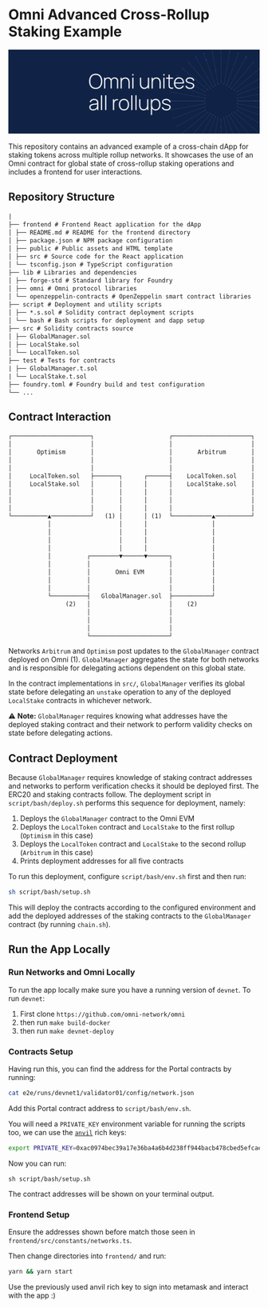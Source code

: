 # Omni Advanced Cross-Rollup Staking Example

![Omni Unites Rollups](banner.png)

This repository contains an advanced example of a cross-chain dApp for staking tokens across multiple rollup networks. It showcases the use of an Omni contract for global state of cross-rollup staking operations and includes a frontend for user interactions.

## Repository Structure

```
|
├── frontend # Frontend React application for the dApp
│ ├── README.md # README for the frontend directory
│ ├── package.json # NPM package configuration
│ ├── public # Public assets and HTML template
│ ├── src # Source code for the React application
│ └── tsconfig.json # TypeScript configuration
├── lib # Libraries and dependencies
│ ├── forge-std # Standard library for Foundry
│ ├── omni # Omni protocol libraries
│ └── openzeppelin-contracts # OpenZeppelin smart contract libraries
├── script # Deployment and utility scripts
│ ├── *.s.sol # Solidity contract deployment scripts
│ └── bash # Bash scripts for deployment and dapp setup
├── src # Solidity contracts source
│ ├── GlobalManager.sol
│ ├── LocalStake.sol
│ └── LocalToken.sol
├── test # Tests for contracts
| ├── GlobalManager.t.sol
| └── LocalStake.t.sol
├── foundry.toml # Foundry build and test configuration
└── ...
```

## Contract Interaction

```
┌──────────────────────┐                     ┌──────────────────────┐
│                      │                     │                      │
│       Optimism       │                     │       Arbitrum       │
│                      │                     │                      │
│                      │                     │                      │
│     LocalToken.sol   ├───────┐      ┌──────┤    LocalToken.sol    │
│     LocalStake.sol   │       │      │      │    LocalStake.sol    │
│                      │       │      │      │                      │
│                      │       │      │      │                      │
│                      │       │      │      │                      │
└──────────▲───────────┘   (1) │      │ (1)  └───────────▲──────────┘
           │                   │      │                  │           
           │                   │      │                  │           
           │                   │      │                  │           
           │                   │      │                  │           
           │          ┌────────▼──────▼──────┐           │           
           │          │                      │           │           
           │          │       Omni EVM       │           │           
           │          │                      │           │           
           │          │                      │           │           
           └──────────┤   GlobalManager.sol  ├───────────┘           
                (2)   │                      │    (2)                
                      │                      │                       
                      │                      │                       
                      │                      │                       
                      └──────────────────────┘                       
```

Networks `Arbitrum` and `Optimism` post updates to the `GlobalManager` contract deployed on Omni (1). `GlobalManager` aggregates the state for both networks and is responsible for delegating actions dependent on this global state.

In the contract implementations in `src/`, `GlobalManager` verifies its global state before delegating an `unstake` operation to any of the deployed `LocalStake` contracts in whichever network.

:warning: **Note:** `GlobalManager` requires knowing what addresses have the deployed staking contract and their network to perform validity checks on state before delegating actions.

## Contract Deployment

Because `GlobalManager` requires knowledge of staking contract addresses and networks to perform verification checks it should be deployed first. The ERC20 and staking contracts follow. The deployment script in `script/bash/deploy.sh` performs this sequence for deployment, namely: 

1. Deploys the `GlobalManager` contract to the Omni EVM
2. Deploys the `LocalToken` contract and `LocalStake` to the first rollup (`Optimism` in this case)
3. Deploys the `LocalToken` contract and `LocalStake` to the second rollup (`Arbitrum` in this case)
4. Prints deployment addresses for all five contracts

To run this deployment, configure `script/bash/env.sh` first and then run:

```bash
sh script/bash/setup.sh
```

This will deploy the contracts according to the configured environment and add the deployed addresses of the staking contracts to the `GlobalManager` contract (by running `chain.sh`).

## Run the App Locally

### Run Networks and Omni Locally

To run the app locally make sure you have a running version of `devnet`. To run `devnet`:

1. First clone `https://github.com/omni-network/omni`
2. then run `make build-docker`
3. then run `make devnet-deploy`

### Contracts Setup

Having run this, you can find the address for the Portal contracts by running:

```bash
cat e2e/runs/devnet1/validator01/config/network.json
```

Add this Portal contract address to `script/bash/env.sh`.

You will need a `PRIVATE_KEY` environment variable for running the scripts too, we can use the [`anvil`](https://book.getfoundry.sh/reference/anvil/) rich keys:

```bash
export PRIVATE_KEY=0xac0974bec39a17e36ba4a6b4d238ff944bacb478cbed5efcae784d7bf4f2ff80
```

Now you can run:

```
sh script/bash/setup.sh
```

The contract addresses will be shown on your terminal output.

### Frontend Setup

Ensure the addresses shown before match those seen in `frontend/src/constants/networks.ts`. 

Then change directories into `frontend/` and run:

```bash
yarn && yarn start
```

Use the previously used anvil rich key to sign into metamask and interact with the app :)
